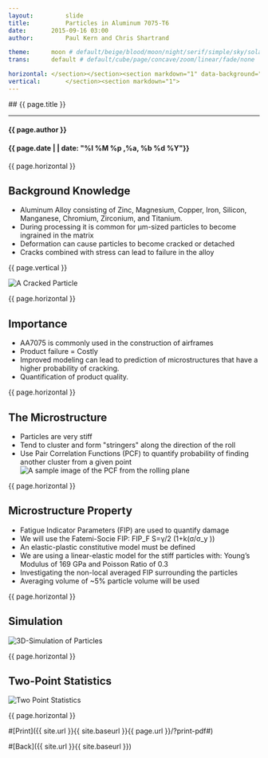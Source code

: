 ```yaml
---
layout:     	slide
title:     		Particles in Aluminum 7075-T6
date:      	2015-09-16 03:00 
author:     	Paul Kern and Chris Shartrand

theme:		moon # default/beige/blood/moon/night/serif/simple/sky/solarized
trans:		default # default/cube/page/concave/zoom/linear/fade/none

horizontal:	</section></section><section markdown="1" data-background="http://matin-hub.github.io/project-pages/img/slidebackground.png"><section markdown="1">
vertical:		</section><section markdown="1">
---
```

<section markdown="1" data-background="http://matin-hub.github.io/project-pages/img/slidebackground.png"><section markdown="1">
## {{ page.title }}

<hr>

#### {{ page.author }}

#### {{ page.date | | date: "%I %M %p ,%a, %b %d %Y"}}

{{ page.horizontal }}
<!-- Start Writing Below in Markdown -->

## Background Knowledge ##

 - Aluminum Alloy consisting of Zinc,  Magnesium, Copper, Iron, Silicon, Manganese, Chromium, Zirconium, and Titanium.
 - During processing it is common for μm-sized particles to become ingrained in the matrix
 - Deformation can cause particles to become cracked or detached
 - Cracks combined with stress can lead to failure in the alloy

{{ page.vertical }}

 ![A Cracked Particle](/MIC-AL7075-PARTICLES/img/crackedParticle.png)

{{ page.horizontal }}

## Importance ##

 - AA7075 is commonly used in the construction of airframes
 - Product failure = Costly
 - Improved modeling can lead to prediction of microstructures that have a higher probability of cracking.
 - Quantification of product quality.
 
{{ page.horizontal }}

## The Microstructure ##
 - Particles are very stiff
 - Tend to cluster and form "stringers" along the direction of the roll
 - Use Pair Correlation Functions (PCF) to quantify probability of finding another cluster from a given point
![A sample image of the PCF from the rolling plane](/MIC-AL7075-PARTICLES/img/pcf.png)

{{ page.horizontal }}

## Microstructure Property ##

 - Fatigue Indicator Parameters (FIP) are used to quantify damage
 - We will use the Fatemi-Socie FIP: FIP_F S=γ/2 (1+k(σ/σ_y ))
 - An elastic-plastic constitutive model must be defined
 - We are using a linear-elastic model for the stiff particles with: Young’s Modulus of 169 GPa and Poisson Ratio of 0.3
 - Investigating the non-local averaged FIP surrounding the particles
 - Averaging volume of ~5% particle volume will be used
 
 {{ page.horizontal }}
 
## Simulation ##

![3D-Simulation of Particles](/MIC-AL7075-PARTICLES/img/Presentation_Images/Particles_D3D.png)

{{ page.horizontal }}

## Two-Point Statistics ##
![Two Point Statistics](/MIC-AL7075-PARTICLES/img/Presentation_Images/2_point.png)

<!-- End Here -->
{{ page.horizontal }}

#[Print]({{ site.url }}{{ site.baseurl }}{{ page.url }}/?print-pdf#)

#[Back]({{ site.url }}{{ site.baseurl }})

</section></section>
